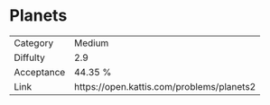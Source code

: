 # Planets

<table>
    <tr>
        <td>Category</td>
        <td>Medium</td>
    </tr>
    <tr>
        <td>Diffulty</td>
        <td>2.9</td>
    </tr>
    <tr>
        <td>Acceptance</td>
        <td>44.35 %</td>
    </tr>
    <tr>
        <td>Link</td>
        <td>https://open.kattis.com/problems/planets2</td>
    </tr>
</table>